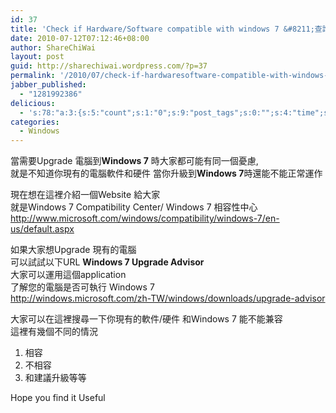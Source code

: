 ```yaml
---
id: 37
title: 'Check if Hardware/Software compatible with windows 7 &#8211;查詢某隻軟件/硬件與Win7 相容'
date: 2010-07-12T07:12:46+08:00
author: ShareChiWai
layout: post
guid: http://sharechiwai.wordpress.com/?p=37
permalink: '/2010/07/check-if-hardwaresoftware-compatible-with-windows-7-%e6%9f%a5%e8%a9%a2%e6%9f%90%e9%9a%bb%e8%bb%9f%e4%bb%b6%e7%a1%ac%e4%bb%b6%e8%88%87win7-%e7%9b%b8%e5%ae%b9/'
jabber_published:
  - "1281992386"
delicious:
  - 's:78:"a:3:{s:5:"count";s:1:"0";s:9:"post_tags";s:0:"";s:4:"time";s:10:"1282677963";}";'
categories:
  - Windows
---
```

當需要Upgrade 電腦到**Windows 7** 時大家都可能有同一個憂慮,  
就是不知道你現有的電腦軟件和硬件 當你升級到**Windows 7**時還能不能正常運作

現在想在這裡介紹一個Website 給大家  
就是Windows 7 Compatibility Center/ Windows 7 相容性中心  
<http://www.microsoft.com/windows/compatibility/windows-7/en-us/default.aspx>

如果大家想Upgrade 現有的電腦  
可以試試以下URL **Windows 7 Upgrade Advisor**  
大家可以運用這個application  
了解您的電腦是否可執行 Windows 7  
<http://windows.microsoft.com/zh-TW/windows/downloads/upgrade-advisor>

大家可以在這裡搜尋一下你現有的軟件/硬件 和Windows 7 能不能兼容  
這裡有幾個不同的情況

  1. 相容
  2. 不相容
  3. 和建議升級等等

Hope you find it Useful